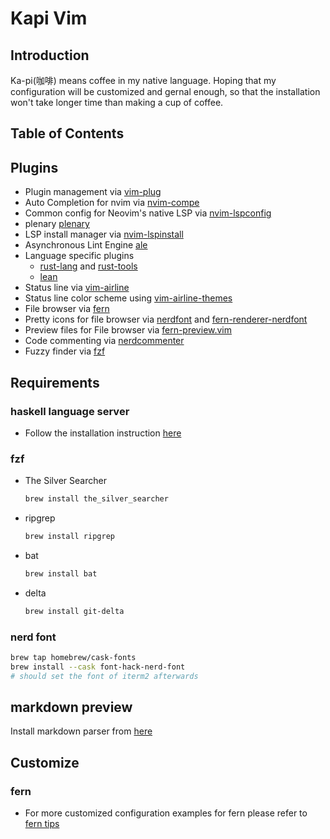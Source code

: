 # Kapi Vim

## Introduction
  Ka-pi(咖啡) means coffee in my native language. Hoping that my configuration will be customized and gernal enough,
  so that the installation won't take longer time than making a cup of coffee.
  
## Table of Contents


## Plugins

- Plugin management via [vim-plug](https://github.com/junegunn/vim-plug)
- Auto Completion for nvim via [nvim-compe](https://github.com/hrsh7th/nvim-compe)
- Common config for Neovim's native LSP via [nvim-lspconfig](https://github.com/neovim/nvim-lspconfig)
- plenary [plenary]('https://github.com/nvim-lua/plenary.nvim')
- LSP install manager via [nvim-lspinstall](https://github.com/kabouzeid/nvim-lspinstall)
- Asynchronous Lint Engine [ale](https://github.com/dense-analysis/ale)
- Language specific plugins
    - [rust-lang](https://github.com/rust-lang/rust.vim) and [rust-tools](https://github.com/simrat39/rust-tools.nvim)
    - [lean](https://github.com/Julian/lean.nvim)
- Status line via [vim-airline](https://github.com/vim-airline/vim-airline)
- Status line color scheme using [vim-airline-themes](https://github.com/vim-airline/vim-airline-themes)
- File browser via [fern](https://github.com/lambdalisue/fern.vim)
- Pretty icons for file browser via [nerdfont](https://github.com/lambdalisue/nerdfont.vim) and [fern-renderer-nerdfont](https://github.com/lambdalisue/fern-renderer-nerdfont.vim)
- Preview files for File browser via [fern-preview.vim](https://github.com/yuki-yano/fern-preview.vim)
- Code commenting via [nerdcommenter](https://github.com/preservim/nerdcommenter)
- Fuzzy finder via [fzf](https://github.com/junegunn/fzf)

## Requirements

### haskell language server
- Follow the installation instruction [here](https://github.com/haskell/haskell-language-server#installatio)

### fzf
- The Silver Searcher
    ```sh
    brew install the_silver_searcher
    ```

- ripgrep
    ```sh
    brew install ripgrep
    ```

- bat
    ```sh
    brew install bat
    ```

- delta
    ```sh 
    brew install git-delta
    ```

### nerd font
```sh
brew tap homebrew/cask-fonts
brew install --cask font-hack-nerd-font
# should set the font of iterm2 afterwards
```

## markdown preview
Install markdown parser from [here](https://github.com/MichaelMure/mdr/releases)

## Customize

### fern 
- For more customized configuration examples for fern please refer to [fern tips](https://github.com/lambdalisue/fern.vim/wiki/Tips)
